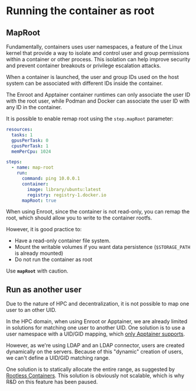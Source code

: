 # Running the container as root

## MapRoot

Fundamentally, containers uses user namespaces, a feature of the Linux kernel that provide a way to isolate and control user and group permissions within a container or other process. This isolation can help improve security and prevent container breakouts or privilege escalation attacks.

When a container is launched, the user and group IDs used on the host system can be associated with different IDs inside the container.

The Enroot and Apptainer container runtimes can only associate the user ID with the root user, while Podman and Docker can associate the user ID with any ID in the container.

It is possible to enable remap root using the `step.mapRoot` parameter:

```yaml title="Workflow"
resources:
  tasks: 1
  gpusPerTask: 0
  cpusPerTask: 1
  memPerCpu: 1024

steps:
  - name: map-root
    run:
      command: ping 10.0.0.1
      container:
        image: library/ubuntu:latest
        registry: registry-1.docker.io
      mapRoot: true
```

When using Enroot, since the container is not read-only, you can remap the root, which should allow you to write to the container rootfs.

However, it is good practice to:

- Have a read-only container file system.
- Mount the writable volumes if you want data persistence (`$STORAGE_PATH` is already mounted)
- Do not run the container as root

Use **`mapRoot`** with caution.

## Run as another user

Due to the nature of HPC and decentralization, it is not possible to map one user to an other UID.

In the HPC domain, when using Enroot or Apptainer, we are already limited in solutions for matching one user to another UID. One solution is to use a user namespace with a UID/GID mapping, which [only Apptainer supports](https://apptainer.org/docs/admin/latest/user_namespace.html).

However, as we're using LDAP and an LDAP connector, users are created dynamically on the servers. Because of this "dynamic" creation of users, we can't define a UID/GID matching range.

One solution is to statically allocate the entire range, as suggested by [Rootless Containers](https://rootlesscontaine.rs/getting-started/common/subuid/). This solution is obviously not scalable, which is why R&D on this feature has been paused.

